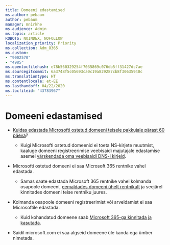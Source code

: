 ```yaml
---
title: Domeeni edastamised
ms.author: pebaum
author: pebaum
manager: mnirkhe
ms.audience: Admin
ms.topic: article
ROBOTS: NOINDEX, NOFOLLOW
localization_priority: Priority
ms.collection: Adm_O365
ms.custom:
- "9002570"
- "4985"
ms.openlocfilehash: e78b560329254f7035869c076db5ff31427dc7ae
ms.sourcegitcommit: 6a3748f5c05693ca0c19a829287cb8f30635940c
ms.translationtype: HT
ms.contentlocale: et-EE
ms.lasthandoff: 04/22/2020
ms.locfileid: "43783967"
---
```

# <a name="domain-transfers"></a>Domeeni edastamised

- [Kuidas edastada Microsofti ostetud domeeni teisele pakkujale pärast 60 päeva](https://docs.microsoft.com/microsoft-365/admin/setup/domains-faq?view=o365-worldwide#can-i-transfer-a-domain-i-purchased-from-microsoft-to-another-provider)?

    - Kuigi Microsofti ostetud domeenid ei toeta NS-kirjete muutmist, kaaluge domeeni registreerimise veebisaidi majutajale edastamise asemel [värskendada oma veebisaidi DNS-i kirjeid](https://docs.microsoft.com/microsoft-365/admin/dns/update-dns-records-to-retain-current-hosting-provider?view=o365-worldwide).

- Microsofti ostetud domeeni ei saa Microsoft 365 rentnike vahel edastada. 

    - Samas saate edastada Microsoft 365 rentnike vahel kolmanda osapoole domeeni, [eemaldades domeeni ühelt rentnikult](https://docs.microsoft.com/microsoft-365/admin/get-help-with-domains/remove-a-domain?view=o365-worldwide) ja seejärel kinnitades domeeni teise rentniku juures.

- Kolmanda osapoole domeeni registreerimist või arveldamist ei saa Microsoftile edastada.

    - Kuid kohandatud domeene saab [Microsoft 365-ga kinnitada ja kasutada](https://docs.microsoft.com/microsoft-365/admin/setup/add-domain?view=o365-worldwide).

- Saidil microsoft.com ei saa algseid domeene üle kanda ega ümber nimetada.

